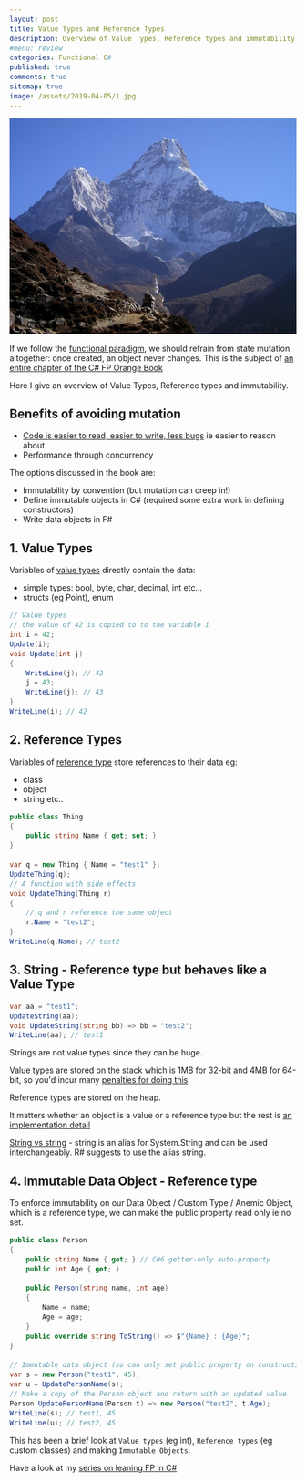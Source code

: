 ```yaml
---
layout: post
title: Value Types and Reference Types 
description: Overview of Value Types, Reference types and immutability.  
#menu: review
categories: Functional C# 
published: true 
comments: true
sitemap: true
image: /assets/2019-04-05/1.jpg
---
```


![ps](/assets/2019-04-05/1.jpg)  

If we follow the [functional paradigm](/2019/01/11/Learning-Functional-Programming-in-C-Sharp), we should refrain from state mutation altogether: once created, an object never changes.  This is the subject of [an entire chapter of the C# FP Orange Book](https://livebook.manning.com/#!/book/functional-programming-in-c-sharp/chapter-9/)

Here I give an overview of Value Types, Reference types and immutability.  

## Benefits of avoiding mutation 
- [Code is easier to read, easier to write, less bugs](https://www.rubypigeon.com/posts/avoid-mutation-functional-style-in-ruby/) ie easier to reason about
- Performance through concurrency

The options discussed in the book are:
- Immutability by convention (but mutation can creep in!)
- Define immutable objects in C# (required some extra work in defining constructors)
- Write data objects in F#

## 1. Value Types
Variables of [value types](https://docs.microsoft.com/en-us/dotnet/csharp/language-reference/keywords/value-types) directly contain the data:  
  - simple types: bool, byte, char, decimal, int etc...  
  - structs (eg Point), enum

```cs
// Value types
// the value of 42 is copied to to the variable i
int i = 42;
Update(i);
void Update(int j)
{
    WriteLine(j); // 42
    j = 43;
    WriteLine(j); // 43
}
WriteLine(i); // 42
```

## 2. Reference Types
Variables of [reference type](https://docs.microsoft.com/en-us/dotnet/csharp/language-reference/keywords/reference-types) store references to their data eg:
 - class
 - object
 - string
 etc..

```cs
public class Thing
{
    public string Name { get; set; }
}

var q = new Thing { Name = "test1" };
UpdateThing(q);
// A function with side effects 
void UpdateThing(Thing r)
{
    // q and r reference the same object 
    r.Name = "test2";
}
WriteLine(q.Name); // test2
```  

## 3. String - Reference type but behaves like a Value Type
```cs
var aa = "test1";
UpdateString(aa);
void UpdateString(string bb) => bb = "test2";
WriteLine(aa); // test1
```
Strings are not value types since they can be huge.   

Value types are stored on the stack which is 1MB for 32-bit and 4MB for 64-bit, so you'd incur many [penalties for doing this](https://stackoverflow.com/a/636935/26086).  

Reference types are stored on the heap.  

It matters whether an object is a value or a reference type but the rest is [an implementation detail](https://stackoverflow.com/a/4487320/26086)  

[String vs string](https://stackoverflow.com/a/215422/26086) - string is an alias for System.String and can be used interchangeably. R# suggests to use the alias string.

## 4. Immutable Data Object - Reference type
To enforce immutability on our Data Object / Custom Type / Anemic Object, which is a reference type, we can make the public property read only ie no set.
```cs
public class Person
{
    public string Name { get; } // C#6 getter-only auto-property
    public int Age { get; }

    public Person(string name, int age)
    {
        Name = name;
        Age = age;
    }
    public override string ToString() => $"{Name} : {Age}";
}

// Immutable data object (so can only set public property on construction)
var s = new Person("test1", 45);
var u = UpdatePersonName(s);
// Make a copy of the Person object and return with an updated value
Person UpdatePersonName(Person t) => new Person("test2", t.Age);
WriteLine(s); // test1, 45
WriteLine(u); // test2, 45
```

This has been a brief look at `Value types` (eg int), `Reference types` (eg custom classes) and making `Immutable Objects`.   

Have a look at my [series on leaning FP in C#](/2019/01/11/Learning-Functional-Programming-in-C-Sharp)


